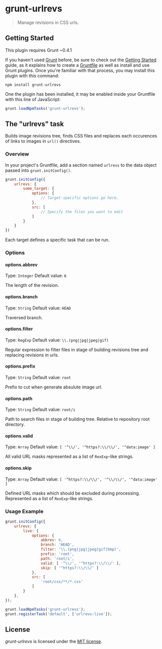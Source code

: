 grunt-urlrevs
=============

> Manage revisions in CSS urls.

## Getting Started

This plugin requires Grunt ~0.4.1

If you haven't used [Grunt](http://gruntjs.com/) before, be sure to check out the [Getting Started](http://gruntjs.com/getting-started) guide, as it explains how to create a [Gruntfile](http://gruntjs.com/sample-gruntfile) as well as install and use Grunt plugins. Once you're familiar with that process, you may install this plugin with this command:

```shell
npm install grunt-urlrevs
```

One the plugin has been installed, it may be enabled inside your Gruntfile with this line of JavaScript:

```js
grunt.loadNpmTasks('grunt-urlrevs');
```

## The "urlrevs" task

Builds image revisions tree, finds CSS files and replaces each occurences of links to images in `url()` directives.

### Overview

In your project's Gruntfile, add a section named `urlrevs` to the data object passed into `grunt.initConfig()`.

```js
grunt.initConfig({
    urlrevs: {
        some_target: {
            options: {
                // Target-specific options go here.
            },
            src: [
                // Specify the files you want to edit
            ]
        }
    }
})
```

Each target defines a specific task that can be run.

### Options

#### options.abbrev
Type: `Integer`
Default value: `6`

The length of the revision.

#### options.branch
Type: `String`
Default value: `HEAD`

Traversed branch.

#### options.filter
Type: `RegExp`
Default value: `\\.(png|jpg|jpeg|gif)`

Regular expression to filter files in stage of building revisions tree and replacing revisions in urls.

#### options.prefix
Type: `String`
Default value: `root`

Prefix to cut when generate absulute image url.

#### options.path
Type: `String`
Default value: `root/i`

Path to search files in stage of building tree. Relative to repository root directory.

#### options.valid
Type: `Array`
Default value: `[ '^\\/', '^https?:\\/\\/', '^data:image' ]`

All valid URL masks represented as a list of `RexExp`-like strings.

#### options.skip
Type: `Array`
Default value: `[ '^https?:\\/\\/', '^\\/\\/', '^data:image' ]`

Defined URL masks which should be excluded during processing. Represented as a list of `RexExp`-like strings.

### Usage Example

```js
grunt.initConfig({
    urlrevs: {
        live: {
            options: {
                abbrev: 6,
                branch: 'HEAD',
                filter: '\\.(png|jpg|jpeg|gif|bmp)',
                prefix: 'root',
                path: 'root/i',
                valid: [ '^\\/', '^https?:\\/\\/' ],
                skip: [ '^https?:\\/\\/' ]
            },
            src: [
                'root/css/**/*.css'
            ]
        }
    },
});

grunt.loadNpmTasks('grunt-urlrevs');
grunt.registerTask('default', ['urlrevs:live']);
```

## License
_grunt-urlrevs_ is licensed under the [MIT license][].

[MIT license]: http://www.tldrlegal.com/license/mit-license
